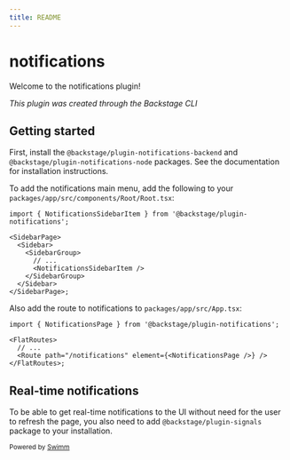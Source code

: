 ```yaml
---
title: README
---
```

# notifications

Welcome to the notifications plugin!

*This plugin was created through the Backstage CLI*

## Getting started

First, install the `@backstage/plugin-notifications-backend` and `@backstage/plugin-notifications-node` packages. See the documentation for installation instructions.

To add the notifications main menu, add the following to your `packages/app/src/components/Root/Root.tsx`:

```tsx
import { NotificationsSidebarItem } from '@backstage/plugin-notifications';

<SidebarPage>
  <Sidebar>
    <SidebarGroup>
      // ...
      <NotificationsSidebarItem />
    </SidebarGroup>
  </Sidebar>
</SidebarPage>;
```

Also add the route to notifications to `packages/app/src/App.tsx`:

```tsx
import { NotificationsPage } from '@backstage/plugin-notifications';

<FlatRoutes>
  // ...
  <Route path="/notifications" element={<NotificationsPage />} />
</FlatRoutes>;
```

## Real-time notifications

To be able to get real-time notifications to the UI without need for the user to refresh the page, you also need to add `@backstage/plugin-signals` package to your installation.

<SwmMeta version="3.0.0"><sup>Powered by [Swimm](https://app.swimm.io/)</sup></SwmMeta>
